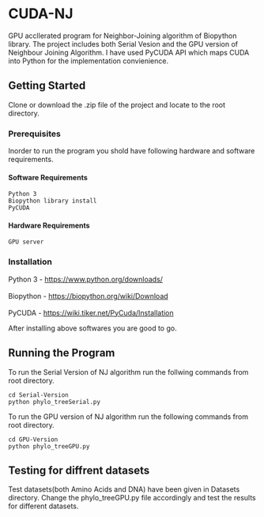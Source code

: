 # CUDA-NJ
GPU accllerated program for Neighbor-Joining algorithm of Biopython library. The project includes both Serial Vesion and the GPU version of Neighbour Joining Algorithm. I have used PyCUDA API which maps CUDA into Python for the implementation convienience.  

## Getting Started

Clone or download the .zip file of the project and locate to the root directory.

### Prerequisites

Inorder to run the program you shold have following hardware and software requirements.
#### Software Requirements
```
Python 3
Biopython library install
PyCUDA
```
#### Hardware Requirements
```
GPU server
```
### Installation

Python 3  - https://www.python.org/downloads/
<br/><br/>
Biopython - https://biopython.org/wiki/Download
<br/><br/>
PyCUDA    - https://wiki.tiker.net/PyCuda/Installation

After installing above softwares you are good to go.

## Running the Program
To run the Serial Version of NJ algorithm run the follwing commands from root directory.
```
cd Serial-Version
python phylo_treeSerial.py
```
To run the GPU version of NJ algorithm run the following commands from root directory. 
```
cd GPU-Version
python phylo_treeGPU.py
```
## Testing for diffrent datasets

Test datasets(both Amino Acids and DNA) have been given in Datasets directory. Change the phylo_treeGPU.py file accordingly and test the results for different datasets.

